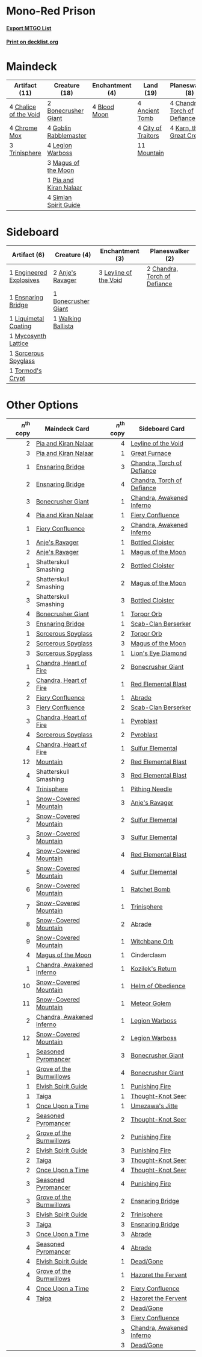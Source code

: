 # Mono-Red Prison

#### [Export MTGO List](../collection/Mono-Red%20Prison/Mono-Red%20Prison.txt)
#### [Print on decklist.org](http://decklist.org/?deckmain=4%09Ancient%20Tomb%0A4%09Blood%20Moon%0A2%09Bonecrusher%20Giant%0A4%09Chalice%20of%20the%20Void%0A4%09Chandra,%20Torch%20of%20Defiance%0A4%09Chrome%20Mox%0A4%09City%20of%20Traitors%0A4%09Goblin%20Rabblemaster%0A4%09Karn,%20the%20Great%20Creator%0A4%09Legion%20Warboss%0A3%09Magus%20of%20the%20Moon%0A11%09Mountain%0A1%09Pia%20and%20Kiran%20Nalaar%0A4%09Simian%20Spirit%20Guide%0A3%09Trinisphere&deckside=2%09Anje's%20Ravager%0A1%09Bonecrusher%20Giant%0A2%09Chandra,%20Torch%20of%20Defiance%0A1%09Engineered%20Explosives%0A1%09Ensnaring%20Bridge%0A3%09Leyline%20of%20the%20Void%0A1%09Liquimetal%20Coating%0A1%09Mycosynth%20Lattice%0A1%09Sorcerous%20Spyglass%0A1%09Tormod's%20Crypt%0A1%09Walking%20Ballista)
# Maindeck

|                                         Artifact (11)                                          |                                          Creature (18)                                          |                                   Enchantment (4)                                    |                                         Land (19)                                         |                                           Planeswalker (8)                                            |
|------------------------------------------------------------------------------------------------|-------------------------------------------------------------------------------------------------|--------------------------------------------------------------------------------------|-------------------------------------------------------------------------------------------|-------------------------------------------------------------------------------------------------------|
|4 [Chalice of the Void](http://gatherer.wizards.com/Pages/Card/Details.aspx?multiverseid=442211)|2 [Bonecrusher Giant](http://gatherer.wizards.com/Pages/Card/Details.aspx?multiverseid=473077)   |4 [Blood Moon](http://gatherer.wizards.com/Pages/Card/Details.aspx?multiverseid=45386)|4 [Ancient Tomb](http://gatherer.wizards.com/Pages/Card/Details.aspx?multiverseid=409567)  |4 [Chandra, Torch of Defiance](http://gatherer.wizards.com/Pages/Card/Details.aspx?multiverseid=417683)|
|4 [Chrome Mox](http://gatherer.wizards.com/Pages/Card/Details.aspx?multiverseid=413761)         |4 [Goblin Rabblemaster](http://gatherer.wizards.com/Pages/Card/Details.aspx?multiverseid=438486) |                                                                                      |4 [City of Traitors](http://gatherer.wizards.com/Pages/Card/Details.aspx?multiverseid=6168)|4 [Karn, the Great Creator](http://gatherer.wizards.com/Pages/Card/Details.aspx?multiverseid=460928)   |
|3 [Trinisphere](http://gatherer.wizards.com/Pages/Card/Details.aspx?multiverseid=43545)         |4 [Legion Warboss](http://gatherer.wizards.com/Pages/Card/Details.aspx?multiverseid=452859)      |                                                                                      |11 [Mountain](http://gatherer.wizards.com/Pages/Card/Details.aspx?multiverseid=439859)     |                                                                                                       |
|                                                                                                |3 [Magus of the Moon](http://gatherer.wizards.com/Pages/Card/Details.aspx?multiverseid=136152)   |                                                                                      |                                                                                           |                                                                                                       |
|                                                                                                |1 [Pia and Kiran Nalaar](http://gatherer.wizards.com/Pages/Card/Details.aspx?multiverseid=442783)|                                                                                      |                                                                                           |                                                                                                       |
|                                                                                                |4 [Simian Spirit Guide](http://gatherer.wizards.com/Pages/Card/Details.aspx?multiverseid=442137) |                                                                                      |                                                                                           |                                                                                                       |


# Sideboard

|                                          Artifact (6)                                           |                                         Creature (4)                                         |                                        Enchantment (3)                                         |                                           Planeswalker (2)                                            |
|-------------------------------------------------------------------------------------------------|----------------------------------------------------------------------------------------------|------------------------------------------------------------------------------------------------|-------------------------------------------------------------------------------------------------------|
|1 [Engineered Explosives](http://gatherer.wizards.com/Pages/Card/Details.aspx?multiverseid=50139)|2 [Anje's Ravager](http://gatherer.wizards.com/Pages/Card/Details.aspx?multiverseid=470568)   |3 [Leyline of the Void](http://gatherer.wizards.com/Pages/Card/Details.aspx?multiverseid=107682)|2 [Chandra, Torch of Defiance](http://gatherer.wizards.com/Pages/Card/Details.aspx?multiverseid=417683)|
|1 [Ensnaring Bridge](http://gatherer.wizards.com/Pages/Card/Details.aspx?multiverseid=15866)     |1 [Bonecrusher Giant](http://gatherer.wizards.com/Pages/Card/Details.aspx?multiverseid=473077)|                                                                                                |                                                                                                       |
|1 [Liquimetal Coating](http://gatherer.wizards.com/Pages/Card/Details.aspx?multiverseid=389578)  |1 [Walking Ballista](http://gatherer.wizards.com/Pages/Card/Details.aspx?multiverseid=423848) |                                                                                                |                                                                                                       |
|1 [Mycosynth Lattice](http://gatherer.wizards.com/Pages/Card/Details.aspx?multiverseid=446209)   |                                                                                              |                                                                                                |                                                                                                       |
|1 [Sorcerous Spyglass](http://gatherer.wizards.com/Pages/Card/Details.aspx?multiverseid=435407)  |                                                                                              |                                                                                                |                                                                                                       |
|1 [Tormod's Crypt](http://gatherer.wizards.com/Pages/Card/Details.aspx?multiverseid=389723)      |                                                                                              |                                                                                                |                                                                                                       |


# Other Options

|*n*<sup>th</sup> copy|                                           Maindeck Card                                            |*n*<sup>th</sup> copy|                                           Sideboard Card                                            |
|--------------------:|----------------------------------------------------------------------------------------------------|--------------------:|-----------------------------------------------------------------------------------------------------|
|                    2|[Pia and Kiran Nalaar](http://gatherer.wizards.com/Pages/Card/Details.aspx?multiverseid=442783)     |                    4|[Leyline of the Void](http://gatherer.wizards.com/Pages/Card/Details.aspx?multiverseid=107682)       |
|                    3|[Pia and Kiran Nalaar](http://gatherer.wizards.com/Pages/Card/Details.aspx?multiverseid=442783)     |                    1|[Great Furnace](http://gatherer.wizards.com/Pages/Card/Details.aspx?multiverseid=389542)             |
|                    1|[Ensnaring Bridge](http://gatherer.wizards.com/Pages/Card/Details.aspx?multiverseid=15866)          |                    3|[Chandra, Torch of Defiance](http://gatherer.wizards.com/Pages/Card/Details.aspx?multiverseid=417683)|
|                    2|[Ensnaring Bridge](http://gatherer.wizards.com/Pages/Card/Details.aspx?multiverseid=15866)          |                    4|[Chandra, Torch of Defiance](http://gatherer.wizards.com/Pages/Card/Details.aspx?multiverseid=417683)|
|                    3|[Bonecrusher Giant](http://gatherer.wizards.com/Pages/Card/Details.aspx?multiverseid=473077)        |                    1|[Chandra, Awakened Inferno](http://gatherer.wizards.com/Pages/Card/Details.aspx?multiverseid=466881) |
|                    4|[Pia and Kiran Nalaar](http://gatherer.wizards.com/Pages/Card/Details.aspx?multiverseid=442783)     |                    1|[Fiery Confluence](http://gatherer.wizards.com/Pages/Card/Details.aspx?multiverseid=405230)          |
|                    1|[Fiery Confluence](http://gatherer.wizards.com/Pages/Card/Details.aspx?multiverseid=405230)         |                    2|[Chandra, Awakened Inferno](http://gatherer.wizards.com/Pages/Card/Details.aspx?multiverseid=466881) |
|                    1|[Anje's Ravager](http://gatherer.wizards.com/Pages/Card/Details.aspx?multiverseid=470568)           |                    1|[Bottled Cloister](http://gatherer.wizards.com/Pages/Card/Details.aspx?multiverseid=89018)           |
|                    2|[Anje's Ravager](http://gatherer.wizards.com/Pages/Card/Details.aspx?multiverseid=470568)           |                    1|[Magus of the Moon](http://gatherer.wizards.com/Pages/Card/Details.aspx?multiverseid=136152)         |
|                    1|Shatterskull Smashing                                                                               |                    2|[Bottled Cloister](http://gatherer.wizards.com/Pages/Card/Details.aspx?multiverseid=89018)           |
|                    2|Shatterskull Smashing                                                                               |                    2|[Magus of the Moon](http://gatherer.wizards.com/Pages/Card/Details.aspx?multiverseid=136152)         |
|                    3|Shatterskull Smashing                                                                               |                    3|[Bottled Cloister](http://gatherer.wizards.com/Pages/Card/Details.aspx?multiverseid=89018)           |
|                    4|[Bonecrusher Giant](http://gatherer.wizards.com/Pages/Card/Details.aspx?multiverseid=473077)        |                    1|[Torpor Orb](http://gatherer.wizards.com/Pages/Card/Details.aspx?multiverseid=233069)                |
|                    3|[Ensnaring Bridge](http://gatherer.wizards.com/Pages/Card/Details.aspx?multiverseid=15866)          |                    1|[Scab-Clan Berserker](http://gatherer.wizards.com/Pages/Card/Details.aspx?multiverseid=398461)       |
|                    1|[Sorcerous Spyglass](http://gatherer.wizards.com/Pages/Card/Details.aspx?multiverseid=435407)       |                    2|[Torpor Orb](http://gatherer.wizards.com/Pages/Card/Details.aspx?multiverseid=233069)                |
|                    2|[Sorcerous Spyglass](http://gatherer.wizards.com/Pages/Card/Details.aspx?multiverseid=435407)       |                    3|[Magus of the Moon](http://gatherer.wizards.com/Pages/Card/Details.aspx?multiverseid=136152)         |
|                    3|[Sorcerous Spyglass](http://gatherer.wizards.com/Pages/Card/Details.aspx?multiverseid=435407)       |                    1|[Lion's Eye Diamond](http://gatherer.wizards.com/Pages/Card/Details.aspx?multiverseid=3255)          |
|                    1|[Chandra, Heart of Fire](http://gatherer.wizards.com/Pages/Card/Details.aspx?multiverseid=485458)   |                    2|[Bonecrusher Giant](http://gatherer.wizards.com/Pages/Card/Details.aspx?multiverseid=473077)         |
|                    2|[Chandra, Heart of Fire](http://gatherer.wizards.com/Pages/Card/Details.aspx?multiverseid=485458)   |                    1|[Red Elemental Blast](http://gatherer.wizards.com/Pages/Card/Details.aspx?multiverseid=814)          |
|                    2|[Fiery Confluence](http://gatherer.wizards.com/Pages/Card/Details.aspx?multiverseid=405230)         |                    1|[Abrade](http://gatherer.wizards.com/Pages/Card/Details.aspx?multiverseid=430772)                    |
|                    3|[Fiery Confluence](http://gatherer.wizards.com/Pages/Card/Details.aspx?multiverseid=405230)         |                    2|[Scab-Clan Berserker](http://gatherer.wizards.com/Pages/Card/Details.aspx?multiverseid=398461)       |
|                    3|[Chandra, Heart of Fire](http://gatherer.wizards.com/Pages/Card/Details.aspx?multiverseid=485458)   |                    1|[Pyroblast](http://gatherer.wizards.com/Pages/Card/Details.aspx?multiverseid=4083)                   |
|                    4|[Sorcerous Spyglass](http://gatherer.wizards.com/Pages/Card/Details.aspx?multiverseid=435407)       |                    2|[Pyroblast](http://gatherer.wizards.com/Pages/Card/Details.aspx?multiverseid=4083)                   |
|                    4|[Chandra, Heart of Fire](http://gatherer.wizards.com/Pages/Card/Details.aspx?multiverseid=485458)   |                    1|[Sulfur Elemental](http://gatherer.wizards.com/Pages/Card/Details.aspx?multiverseid=122416)          |
|                   12|[Mountain](http://gatherer.wizards.com/Pages/Card/Details.aspx?multiverseid=439859)                 |                    2|[Red Elemental Blast](http://gatherer.wizards.com/Pages/Card/Details.aspx?multiverseid=814)          |
|                    4|Shatterskull Smashing                                                                               |                    3|[Red Elemental Blast](http://gatherer.wizards.com/Pages/Card/Details.aspx?multiverseid=814)          |
|                    4|[Trinisphere](http://gatherer.wizards.com/Pages/Card/Details.aspx?multiverseid=43545)               |                    1|[Pithing Needle](http://gatherer.wizards.com/Pages/Card/Details.aspx?multiverseid=129526)            |
|                    1|[Snow-Covered Mountain](http://gatherer.wizards.com/Pages/Card/Details.aspx?multiverseid=121233)    |                    3|[Anje's Ravager](http://gatherer.wizards.com/Pages/Card/Details.aspx?multiverseid=470568)            |
|                    2|[Snow-Covered Mountain](http://gatherer.wizards.com/Pages/Card/Details.aspx?multiverseid=121233)    |                    2|[Sulfur Elemental](http://gatherer.wizards.com/Pages/Card/Details.aspx?multiverseid=122416)          |
|                    3|[Snow-Covered Mountain](http://gatherer.wizards.com/Pages/Card/Details.aspx?multiverseid=121233)    |                    3|[Sulfur Elemental](http://gatherer.wizards.com/Pages/Card/Details.aspx?multiverseid=122416)          |
|                    4|[Snow-Covered Mountain](http://gatherer.wizards.com/Pages/Card/Details.aspx?multiverseid=121233)    |                    4|[Red Elemental Blast](http://gatherer.wizards.com/Pages/Card/Details.aspx?multiverseid=814)          |
|                    5|[Snow-Covered Mountain](http://gatherer.wizards.com/Pages/Card/Details.aspx?multiverseid=121233)    |                    4|[Sulfur Elemental](http://gatherer.wizards.com/Pages/Card/Details.aspx?multiverseid=122416)          |
|                    6|[Snow-Covered Mountain](http://gatherer.wizards.com/Pages/Card/Details.aspx?multiverseid=121233)    |                    1|[Ratchet Bomb](http://gatherer.wizards.com/Pages/Card/Details.aspx?multiverseid=370623)              |
|                    7|[Snow-Covered Mountain](http://gatherer.wizards.com/Pages/Card/Details.aspx?multiverseid=121233)    |                    1|[Trinisphere](http://gatherer.wizards.com/Pages/Card/Details.aspx?multiverseid=43545)                |
|                    8|[Snow-Covered Mountain](http://gatherer.wizards.com/Pages/Card/Details.aspx?multiverseid=121233)    |                    2|[Abrade](http://gatherer.wizards.com/Pages/Card/Details.aspx?multiverseid=430772)                    |
|                    9|[Snow-Covered Mountain](http://gatherer.wizards.com/Pages/Card/Details.aspx?multiverseid=121233)    |                    1|[Witchbane Orb](http://gatherer.wizards.com/Pages/Card/Details.aspx?multiverseid=233240)             |
|                    4|[Magus of the Moon](http://gatherer.wizards.com/Pages/Card/Details.aspx?multiverseid=136152)        |                    1|Cinderclasm                                                                                          |
|                    1|[Chandra, Awakened Inferno](http://gatherer.wizards.com/Pages/Card/Details.aspx?multiverseid=466881)|                    1|[Kozilek's Return](http://gatherer.wizards.com/Pages/Card/Details.aspx?multiverseid=407608)          |
|                   10|[Snow-Covered Mountain](http://gatherer.wizards.com/Pages/Card/Details.aspx?multiverseid=121233)    |                    1|[Helm of Obedience](http://gatherer.wizards.com/Pages/Card/Details.aspx?multiverseid=3047)           |
|                   11|[Snow-Covered Mountain](http://gatherer.wizards.com/Pages/Card/Details.aspx?multiverseid=121233)    |                    1|[Meteor Golem](http://gatherer.wizards.com/Pages/Card/Details.aspx?multiverseid=447378)              |
|                    2|[Chandra, Awakened Inferno](http://gatherer.wizards.com/Pages/Card/Details.aspx?multiverseid=466881)|                    1|[Legion Warboss](http://gatherer.wizards.com/Pages/Card/Details.aspx?multiverseid=452859)            |
|                   12|[Snow-Covered Mountain](http://gatherer.wizards.com/Pages/Card/Details.aspx?multiverseid=121233)    |                    2|[Legion Warboss](http://gatherer.wizards.com/Pages/Card/Details.aspx?multiverseid=452859)            |
|                    1|[Seasoned Pyromancer](http://gatherer.wizards.com/Pages/Card/Details.aspx?multiverseid=464094)      |                    3|[Bonecrusher Giant](http://gatherer.wizards.com/Pages/Card/Details.aspx?multiverseid=473077)         |
|                    1|[Grove of the Burnwillows](http://gatherer.wizards.com/Pages/Card/Details.aspx?multiverseid=130595) |                    4|[Bonecrusher Giant](http://gatherer.wizards.com/Pages/Card/Details.aspx?multiverseid=473077)         |
|                    1|[Elvish Spirit Guide](http://gatherer.wizards.com/Pages/Card/Details.aspx?multiverseid=3134)        |                    1|[Punishing Fire](http://gatherer.wizards.com/Pages/Card/Details.aspx?multiverseid=247550)            |
|                    1|[Taiga](http://gatherer.wizards.com/Pages/Card/Details.aspx?multiverseid=883)                       |                    1|[Thought-Knot Seer](http://gatherer.wizards.com/Pages/Card/Details.aspx?multiverseid=407519)         |
|                    1|[Once Upon a Time](http://gatherer.wizards.com/Pages/Card/Details.aspx?multiverseid=473131)         |                    1|[Umezawa's Jitte](http://gatherer.wizards.com/Pages/Card/Details.aspx?multiverseid=81979)            |
|                    2|[Seasoned Pyromancer](http://gatherer.wizards.com/Pages/Card/Details.aspx?multiverseid=464094)      |                    2|[Thought-Knot Seer](http://gatherer.wizards.com/Pages/Card/Details.aspx?multiverseid=407519)         |
|                    2|[Grove of the Burnwillows](http://gatherer.wizards.com/Pages/Card/Details.aspx?multiverseid=130595) |                    2|[Punishing Fire](http://gatherer.wizards.com/Pages/Card/Details.aspx?multiverseid=247550)            |
|                    2|[Elvish Spirit Guide](http://gatherer.wizards.com/Pages/Card/Details.aspx?multiverseid=3134)        |                    3|[Punishing Fire](http://gatherer.wizards.com/Pages/Card/Details.aspx?multiverseid=247550)            |
|                    2|[Taiga](http://gatherer.wizards.com/Pages/Card/Details.aspx?multiverseid=883)                       |                    3|[Thought-Knot Seer](http://gatherer.wizards.com/Pages/Card/Details.aspx?multiverseid=407519)         |
|                    2|[Once Upon a Time](http://gatherer.wizards.com/Pages/Card/Details.aspx?multiverseid=473131)         |                    4|[Thought-Knot Seer](http://gatherer.wizards.com/Pages/Card/Details.aspx?multiverseid=407519)         |
|                    3|[Seasoned Pyromancer](http://gatherer.wizards.com/Pages/Card/Details.aspx?multiverseid=464094)      |                    4|[Punishing Fire](http://gatherer.wizards.com/Pages/Card/Details.aspx?multiverseid=247550)            |
|                    3|[Grove of the Burnwillows](http://gatherer.wizards.com/Pages/Card/Details.aspx?multiverseid=130595) |                    2|[Ensnaring Bridge](http://gatherer.wizards.com/Pages/Card/Details.aspx?multiverseid=15866)           |
|                    3|[Elvish Spirit Guide](http://gatherer.wizards.com/Pages/Card/Details.aspx?multiverseid=3134)        |                    2|[Trinisphere](http://gatherer.wizards.com/Pages/Card/Details.aspx?multiverseid=43545)                |
|                    3|[Taiga](http://gatherer.wizards.com/Pages/Card/Details.aspx?multiverseid=883)                       |                    3|[Ensnaring Bridge](http://gatherer.wizards.com/Pages/Card/Details.aspx?multiverseid=15866)           |
|                    3|[Once Upon a Time](http://gatherer.wizards.com/Pages/Card/Details.aspx?multiverseid=473131)         |                    3|[Abrade](http://gatherer.wizards.com/Pages/Card/Details.aspx?multiverseid=430772)                    |
|                    4|[Seasoned Pyromancer](http://gatherer.wizards.com/Pages/Card/Details.aspx?multiverseid=464094)      |                    4|[Abrade](http://gatherer.wizards.com/Pages/Card/Details.aspx?multiverseid=430772)                    |
|                    4|[Elvish Spirit Guide](http://gatherer.wizards.com/Pages/Card/Details.aspx?multiverseid=3134)        |                    1|[Dead/Gone](http://gatherer.wizards.com/Pages/Card/Details.aspx?multiverseid=126419)                 |
|                    4|[Grove of the Burnwillows](http://gatherer.wizards.com/Pages/Card/Details.aspx?multiverseid=130595) |                    1|[Hazoret the Fervent](http://gatherer.wizards.com/Pages/Card/Details.aspx?multiverseid=426838)       |
|                    4|[Once Upon a Time](http://gatherer.wizards.com/Pages/Card/Details.aspx?multiverseid=473131)         |                    2|[Fiery Confluence](http://gatherer.wizards.com/Pages/Card/Details.aspx?multiverseid=405230)          |
|                    4|[Taiga](http://gatherer.wizards.com/Pages/Card/Details.aspx?multiverseid=883)                       |                    2|[Hazoret the Fervent](http://gatherer.wizards.com/Pages/Card/Details.aspx?multiverseid=426838)       |
|                     |                                                                                                    |                    2|[Dead/Gone](http://gatherer.wizards.com/Pages/Card/Details.aspx?multiverseid=126419)                 |
|                     |                                                                                                    |                    3|[Fiery Confluence](http://gatherer.wizards.com/Pages/Card/Details.aspx?multiverseid=405230)          |
|                     |                                                                                                    |                    3|[Chandra, Awakened Inferno](http://gatherer.wizards.com/Pages/Card/Details.aspx?multiverseid=466881) |
|                     |                                                                                                    |                    3|[Dead/Gone](http://gatherer.wizards.com/Pages/Card/Details.aspx?multiverseid=126419)                 |

